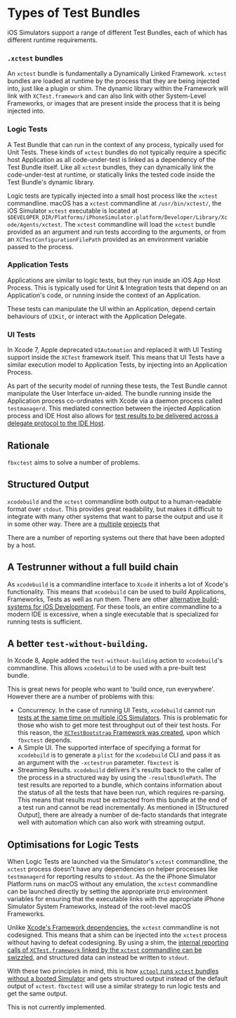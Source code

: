 # Types of Test Bundles

iOS Simulators support a range of different Test Bundles, each of which has different runtime requirements.

### `.xctest` bundles

An `xctest` bundle is fundamentally a Dynamically Linked Framework. `xctest` bundles are loaded at runtime by the process that they are being injected into, just like a plugin or shim. The dynamic library within the Framework will link with `XCTest.framework` and can also link with other System-Level Frameworks, or images that are present inside the process that it is being injected into.

### Logic Tests

A Test Bundle that can run in the context of any process, typically used for Unit Tests. These kinds of `xctest` bundles do not typically require a specific host Application as all code-under-test is linked as a dependency of the Test Bundle itself. Like all `xctest` bundles, they can dynamically link the code-under-test at runtime, or statically links the tested code inside the Test Bundle's dynamic library.

Logic tests are typically injected into a small host process like the `xctest` commandline. macOS has a `xctest` commandline at `/usr/bin/xctest/`, the iOS Simulator `xctest` executable is located at `$DEVELOPER_DIR/Platforms/iPhoneSimulator.platform/Developer/Library/Xcode/Agents/xctest`. The `xctest` commandline will load the `xctest` bundle provided as an argument and run tests according to the arguments, or from an `XCTestConfigurationFilePath` provided as an environment variable passed to the process.

### Application Tests

Applications are similar to logic tests, but they run inside an iOS App Host Process. This is typically used for Unit & Integration tests that depend on an Application's code, or running inside the context of an Application.

These tests can manipulate the UI within an Application, depend certain behaviours of `UIKit`, or interact with the Application Delegate.

### UI Tests

In Xcode 7, Apple deprecated `UIAutomation` and replaced it with UI Testing support inside the `XCTest` framework itself. This means that UI Tests have a similar execution model to Application Tests, by injecting into an Application Process.

As part of the security model of running these tests, the Test Bundle cannot manipulate the User Interface un-aided. The bundle running inside the Application process co-ordinates with Xcode via a daemon process called `testmanagerd`. This mediated connection between the injected Application process and IDE Host also allows for [test results to be delivered across a delegate protocol to the IDE Host](https://github.com/facebook/FBSimulatorControl/blob/master/PrivateHeaders/XCTest/XCTestManager_IDEInterface-Protocol.h).

## Rationale

`fbxctest` aims to solve a number of problems.

## Structured Output

`xcodebuild` and the `xctest` commandline both output to a human-readable format over `stdout`. This provides great readability, but makes it difficult to integrate with many other systems that want to parse the output and use it in some other way. There are a [multiple](https://github.com/facebook/xctool#reporters) [projects](https://github.com/supermarin/xcpretty) that

There are a number of reporting systems out there that have been adopted by a host.

## A Testrunner without a full build chain

As `xcodebuild` is a commandline interface to `Xcode` it inherits a lot of Xcode's functionality. This means that `xcodebuild` can be used to build Applications, Frameworks, Tests as well as run them. There are other [alternative build-systems for iOS Development](https://buckbuild.com). For these tools, an entire commandline to a modern IDE is excessive, when a single executable that is specialized for running tests is sufficient.

## A better `test-without-building`.

In Xcode 8, Apple added the `test-without-building` action to `xcodebuild`'s commandline. This allows `xcodebuild` to be used with a pre-built test bundle.

This is great news for people who want to 'build once, run everywhere'. However there are a number of problems with this:

- Concurrency. In the case of running UI Tests, `xcodebuild` cannot run [tests at the same time on multiple iOS Simulators](https://github.com/facebook/FBSimulatorControl). This is problematic for those who wish to get more test throughput out of their test hosts. For this reason, the [`XCTestBootstrap` Framework was created](https://github.com/facebook/FBSimulatorControl/blob/master/XCTestBootstrap/README.md), upon which `fbxctest` depends.
- A Simple UI. The supported interface of specifying a format for `xcodebuild` is to generate a `plist` for the `xcodebuild` CLI and pass it as an argument with the `-xctestrun` parameter. `fbxctest` is
- Streaming Results. `xcodebuild` delivers it's results back to the caller of the process in a structured way by using the `-resultBundlePath`. The test results are reported to a bundle, which contains information about the status of all the tests that have been run, which requires re-parsing. This means that results must be extracted from this bundle at the end of a test run and cannot be read incrementally. As mentioned in [Structured Output], there are already a number of de-facto standards that integrate well with automation which can also work with streaming output.

## Optimisations for Logic Tests

When Logic Tests are launched via the Simulator's `xctest` commandline, the `xctest` process doesn't have any dependencies on helper processes like `testmanagerd` for reporting results to `stdout`. As the the iPhone Simulator Platform runs on macOS without any emulation, the `xctest` commandline can be launched directly by setting the appropriate `DYLD` environment variables for ensuring that the executable links with the appropriate iPhone Simulator System Frameworks, instead of the root-level macOS Frameworks.

Unlike [Xcode's Framework dependencies](https://gist.github.com/lawrencelomax/7c36f447c819502f12f67173132607e6), the `xctest` commandline is not codesigned. This means that a shim can be injected into the `xctest` process without having to defeat codesigning. By using a shim, the [internal reporting calls of `XCTest.framework` linked by the `xctest` commandline can be swizzled](https://github.com/facebook/xctool/blob/master/otest-shim/otest-shim/otest-shim.m), and structured data can instead be written to `stdout`.

With these two principles in mind, this is how [`xctool` runs `xctest` bundles without a booted Simulator](https://github.com/facebook/xctool/blob/master/xctool/xctool/OCUnitIOSLogicTestRunner.m) and gets structured output instead of the default output of `xctest`. `fbxctest` will use a similar strategy to run logic tests and get the same output.

This is not currently implemented.

